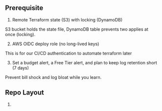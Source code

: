 ## Prerequisite
1. Remote Terraform state (S3) with locking (DynamoDB)

S3 bucket holds the state file, DynamoDB table prevents two applies at once (locking).

2. AWS OIDC deploy role (no long-lived keys)

This is for our CI/CD authentication to automate terraform later 

3. Set a budget alert, a Free Tier alert, and plan to keep log retention short (7 days)

Prevent bill shock and log bloat while you learn. 


## Repo Layout

1. 